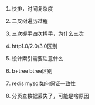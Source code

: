 1. 快排，时间复杂度

2. 二叉树遍历过程

3. 三次握手四次挥手，为什么三次
4. http1.0/2.0/3.0区别
5. 设计索引需要注意什么
6. b+tree btree区别
7. redis mysql如何保证一致性
8. 分页查数据丢失了，可能是啥原因
